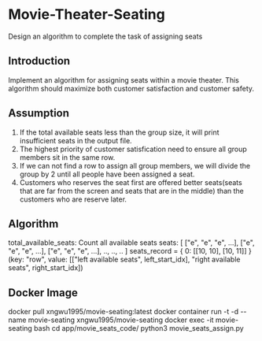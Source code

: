 # Movie-Theater-Seating
Design an algorithm to complete the task of assigning seats

## Introduction
Implement an algorithm for assigning seats within a movie theater.
This algorithm should maximize both customer satisfaction and customer safety.

## Assumption
1. If the total available seats less than the group size, it will print insufficient seats in the output file.
2. The highest priority of customer satisfication need to ensure all group members sit in the same row.
3. If we can not find a row to assign all group members, we will divide the group by 2 until all people have been assigned a seat.
4. Customers who reserves the seat first are offered better seats(seats that are far from the screen and seats that are in the middle) than the customers who are reserve later.

## Algorithm
total_available_seats: Count all available seats
seats:
[
    ["e", "e", "e", ...],
    ["e", "e", "e", ...],
    ["e", "e", "e", ...],
    ..,
    ..,
    ..
]
seats_record = {
    0: [[10, 10], [10, 11]]
}
(key: "row", value: [["left available seats", left_start_idx], "right available seats", right_start_idx])

## Docker Image
docker pull xngwu1995/movie-seating:latest
docker container run -t -d --name movie-seating xngwu1995/movie-seating
docker exec -it movie-seating bash
cd app/movie_seats_code/
python3 movie_seats_assign.py